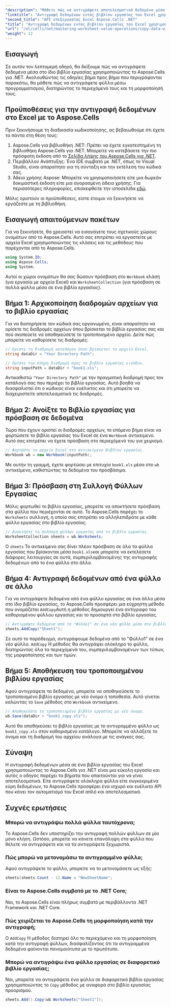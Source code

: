 ```yaml
---
"description": "Μάθετε πώς να αντιγράφετε αποτελεσματικά δεδομένα μέσα σε ένα βιβλίο εργασίας του Excel χρησιμοποιώντας το Aspose.Cells για .NET. Ακολουθήστε αυτόν τον οδηγό βήμα προς βήμα για να αντιγράφετε εύκολα φύλλα, να μεταφέρετε δεδομένα και να διαχειρίζεστε αρχεία Excel με ευκολία."
"linktitle": "Αντιγραφή δεδομένων εντός βιβλίου εργασίας του Excel χρησιμοποιώντας το Aspose.Cells για .NET"
"second_title": "API επεξεργασίας Excel Aspose.Cells .NET"
"title": "Αντιγραφή δεδομένων εντός βιβλίου εργασίας του Excel χρησιμοποιώντας το Aspose.Cells για .NET"
"url": "/el/cells/net/mastering-worksheet-value-operations/copy-data-within-excel-workbook/"
"weight": 12
---
```


## Εισαγωγή

Σε αυτόν τον λεπτομερή οδηγό, θα δείξουμε πώς να αντιγράψετε δεδομένα μέσα στο ίδιο βιβλίο εργασίας χρησιμοποιώντας το Aspose.Cells για .NET. Ακολουθώντας τις οδηγίες βήμα προς βήμα που περιγράφονται παρακάτω, θα μάθετε πώς να αντιγράφετε φύλλα μέσω προγραμματισμού, διατηρώντας το περιεχόμενό τους και τη μορφοποίησή τους.

## Προϋποθέσεις για την αντιγραφή δεδομένων στο Excel με το Aspose.Cells

Πριν ξεκινήσουμε τη διαδικασία κωδικοποίησης, ας βεβαιωθούμε ότι έχετε τα πάντα στη θέση τους:

1. Aspose.Cells για βιβλιοθήκη .NET: Πρέπει να έχετε εγκατεστημένη τη βιβλιοθήκη Aspose.Cells για .NET. Μπορείτε να κατεβάσετε την πιο πρόσφατη έκδοση από το [Σελίδα λήψης του Aspose.Cells για .NET](https://releases.aspose.com/cells/net/).
2. Περιβάλλον Ανάπτυξης: Ένα IDE συμβατό με .NET, όπως το Visual Studio, είναι απαραίτητο για τη σύνταξη και την εκτέλεση του κώδικά σας.
3. Άδεια χρήσης Aspose: Μπορείτε να χρησιμοποιήσετε είτε μια δωρεάν δοκιμαστική έκδοση είτε μια αγορασμένη άδεια χρήσης. Για περισσότερες πληροφορίες, επισκεφθείτε την ιστοσελίδα [εδώ](https://purchase.aspose.com/temporary-license/).

Μόλις οριστούν οι προϋποθέσεις, είστε έτοιμοι να ξεκινήσετε να εργάζεστε με τη βιβλιοθήκη.

## Εισαγωγή απαιτούμενων πακέτων

Για να ξεκινήσετε, θα χρειαστεί να εισαγάγετε τους σχετικούς χώρους ονομάτων από το Aspose.Cells. Αυτό σας επιτρέπει να εργαστείτε με αρχεία Excel χρησιμοποιώντας τις κλάσεις και τις μεθόδους που παρέχονται από το Aspose.Cells.

```csharp
using System.IO;
using Aspose.Cells;
using System;
```

Αυτοί οι χώροι ονομάτων θα σας δώσουν πρόσβαση στο `Workbook` κλάση (για εργασία με αρχεία Excel) και `WorksheetCollection` (για πρόσβαση σε πολλά φύλλα μέσα σε ένα βιβλίο εργασίας).

## Βήμα 1: Αρχικοποίηση διαδρομών αρχείων για το βιβλίο εργασίας

Για να διατηρήσετε τον κώδικά σας οργανωμένο, είναι απαραίτητο να ορίσετε τις διαδρομές αρχείων όπου βρίσκεται το βιβλίο εργασίας σας και πού σκοπεύετε να αποθηκεύσετε το τροποποιημένο αρχείο. Δείτε πώς μπορείτε να καθορίσετε τις διαδρομές:

```csharp
// Ορίστε τη διαδρομή καταλόγου όπου βρίσκεται το αρχείο Excel.
string dataDir = "Your Directory Path";

// Ορίστε την πλήρη διαδρομή προς το βιβλίο εργασίας εισόδου.
string inputPath = dataDir + "book1.xls";
```

Αντικαθιστώ `"Your Directory Path"` με την πραγματική διαδρομή προς τον κατάλογό σας που περιέχει το βιβλίο εργασίας. Αυτό βοηθά να διασφαλιστεί ότι ο κώδικας είναι ευέλικτος και ότι μπορείτε να διαχειριστείτε αποτελεσματικά τις διαδρομές.

## Βήμα 2: Ανοίξτε το Βιβλίο εργασίας για πρόσβαση σε δεδομένα

Τώρα που έχουν οριστεί οι διαδρομές αρχείων, το επόμενο βήμα είναι να φορτώσετε το βιβλίο εργασίας του Excel σε ένα `Workbook` αντικείμενο. Αυτό σας επιτρέπει να έχετε πρόσβαση στο περιεχόμενό του για χειρισμό.

```csharp
// Φορτώστε το αρχείο Excel στο αντικείμενο Βιβλίου εργασίας.
Workbook wb = new Workbook(inputPath);
```

Με αυτήν τη γραμμή, έχετε φορτώσει με επιτυχία `book1.xls` μέσα στο `wb` αντικείμενο, καθιστώντας τα δεδομένα του προσβάσιμα.

## Βήμα 3: Πρόσβαση στη Συλλογή Φύλλων Εργασίας

Μόλις φορτωθεί το βιβλίο εργασίας, μπορείτε να αποκτήσετε πρόσβαση στα φύλλα που περιέχονται σε αυτό. Το Aspose.Cells παρέχει το `Worksheets` συλλογή, η οποία σας επιτρέπει να αλληλεπιδράτε με κάθε φύλλο εργασίας στο βιβλίο εργασίας.

```csharp
// Ανακτήστε τη συλλογή φύλλων εργασίας από το βιβλίο εργασίας.
WorksheetCollection sheets = wb.Worksheets;
```

Ο `sheets` Το αντικείμενο σας δίνει πλέον πρόσβαση σε όλα τα φύλλα εργασίας που βρίσκονται μέσα `book1.xls`και μπορείτε να εκτελέσετε διάφορες λειτουργίες σε αυτά, συμπεριλαμβανομένης της αντιγραφής δεδομένων από το ένα φύλλο στο άλλο.

## Βήμα 4: Αντιγραφή δεδομένων από ένα φύλλο σε άλλο

Για να αντιγράψετε δεδομένα από ένα φύλλο εργασίας σε ένα άλλο μέσα στο ίδιο βιβλίο εργασίας, το Aspose.Cells προσφέρει μια εύχρηστη μέθοδο που ονομάζεται `AddCopy`Αυτή η μέθοδος δημιουργεί ένα αντίγραφο του καθορισμένου φύλλου εργασίας και το προσαρτά στο βιβλίο εργασίας.

```csharp
// Αντιγράψτε δεδομένα από το "Φύλλο1" σε ένα νέο φύλλο μέσα στο βιβλίο εργασίας.
sheets.AddCopy("Sheet1");
```

Σε αυτό το παράδειγμα, αντιγράφουμε δεδομένα από το "Φύλλο1" σε ένα νέο φύλλο. `AddCopy` Η μέθοδος θα αντιγράψει ολόκληρο το φύλλο, διατηρώντας όλα τα περιεχόμενά του, συμπεριλαμβανομένων των τύπων, της μορφοποίησης και των τιμών.

## Βήμα 5: Αποθήκευση του τροποποιημένου βιβλίου εργασίας

Αφού αντιγράψετε τα δεδομένα, μπορείτε να αποθηκεύσετε το τροποποιημένο βιβλίο εργασίας με νέο όνομα ή τοποθεσία. Αυτό γίνεται καλώντας το `Save` μέθοδος στο `Workbook` αντικείμενο.

```csharp
// Αποθηκεύστε το τροποποιημένο βιβλίο εργασίας με νέο όνομα.
wb.Save(dataDir + "book1_copy.xls");
```

Αυτό θα αποθηκεύσει το βιβλίο εργασίας με το αντιγραμμένο φύλλο ως `book1_copy.xls` στον καθορισμένο κατάλογο. Μπορείτε να αλλάξετε το όνομα και τη διαδρομή του αρχείου ανάλογα με τις ανάγκες σας.

## Σύναψη

Η αντιγραφή δεδομένων μέσα σε ένα βιβλίο εργασίας του Excel χρησιμοποιώντας το Aspose.Cells για .NET είναι μια εύκολη εργασία και αυτός ο οδηγός παρέχει τα βήματα που απαιτούνται για να γίνει αποτελεσματικά. Είτε αντιγράφετε ολόκληρα φύλλα είτε συγκεκριμένα εύρη δεδομένων, το Aspose.Cells προσφέρει ένα ισχυρό και ευέλικτο API που κάνει τον αυτοματισμό του Excel απλό και αποτελεσματικό.

## Συχνές ερωτήσεις

### Μπορώ να αντιγράψω πολλά φύλλα ταυτόχρονα;

Το Aspose.Cells δεν υποστηρίζει την αντιγραφή πολλών φύλλων σε μία μόνο κλήση. Ωστόσο, μπορείτε να κάνετε επανάληψη στα φύλλα που θέλετε να αντιγράψετε και να τα αντιγράψετε ξεχωριστά.

### Πώς μπορώ να μετονομάσω το αντιγραμμένο φύλλο;

Αφού αντιγράψετε το φύλλο, μπορείτε να το μετονομάσετε ως εξής:

```csharp
sheets[sheets.Count - 1].Name = "NewSheetName";
```

### Είναι το Aspose.Cells συμβατό με το .NET Core;

Ναι, το Aspose.Cells είναι πλήρως συμβατό με περιβάλλοντα .NET Framework και .NET Core.

### Πώς χειρίζεται το Aspose.Cells τη μορφοποίηση κατά την αντιγραφή;

Ο `AddCopy` Η μέθοδος διατηρεί όλο το περιεχόμενο και τη μορφοποίηση κατά την αντιγραφή φύλλων, διασφαλίζοντας ότι τα αντιγραμμένα δεδομένα φαίνονται πανομοιότυπα με το πρωτότυπο.

### Μπορώ να αντιγράψω ένα φύλλο εργασίας σε διαφορετικό βιβλίο εργασίας;

Ναι, μπορείτε να αντιγράψετε ένα φύλλο σε διαφορετικό βιβλίο εργασίας χρησιμοποιώντας το `Copy` μέθοδος με αναφορά στο βιβλίο εργασίας προορισμού.

```csharp
sheets.Add().Copy(wb.Worksheets["Sheet1"]);
```